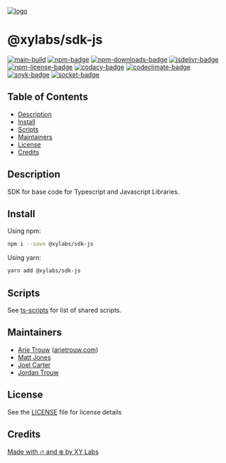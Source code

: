 [![logo][]](https://xylabs.com)

# @xylabs/sdk-js

[![main-build][]][main-build-link]
[![npm-badge][]][npm-link]
[![npm-downloads-badge][]][npm-link]
[![jsdelivr-badge][]][jsdelivr-link]
[![npm-license-badge][]](LICENSE)
[![codacy-badge][]][codacy-link]
[![codeclimate-badge][]][codeclimate-link]
[![snyk-badge][]][snyk-link]
[![socket-badge][]][socket-link]

## Table of Contents

-   [Description](#description)
-   [Install](#install)
-   [Scripts](#scripts)
-   [Maintainers](#maintainers)
-   [License](#license)
-   [Credits](#credits)

## Description

SDK for base code for Typescript and Javascript Libraries.

## Install

Using npm:

```sh
npm i --save @xylabs/sdk-js
```

Using yarn:

```sh
yarn add @xylabs/sdk-js
```

## Scripts

See [ts-scripts](https://github.com/xylabs/ts-scripts/blob/main/README.md)
for list of shared scripts.

## Maintainers

-   [Arie Trouw](https://github.com/arietrouw) ([arietrouw.com](https://arietrouw.com))
-   [Matt Jones](https://github.com/jonesmac)
-   [Joel Carter](https://github.com/JoelBCarter)
-   [Jordan Trouw](https://github.com/jordantrouw)

## License

See the [LICENSE](LICENSE) file for license details

## Credits

[Made with 🔥 and ❄️ by XY Labs](https://xylabs.com)

[logo]: https://cdn.xy.company/img/brand/XYPersistentCompany_Logo_Icon_Colored.svg
[main-build]: https://github.com/xylabs/sdk-js/actions/workflows/build.yml/badge.svg
[main-build-link]: https://github.com/xylabs/sdk-js/actions/workflows/build.yml
[npm-badge]: https://img.shields.io/npm/v/@xylabs/sdk-js.svg
[npm-link]: https://www.npmjs.com/package/@xylabs/sdk-js
[codacy-badge]: https://app.codacy.com/project/badge/Grade/c8e15e14f37741c18cfb47ac7245c698
[codacy-link]: https://www.codacy.com/gh/xylabs/sdk-js/dashboard?utm_source=github.com&utm_medium=referral&utm_content=xylabs/sdk-js&utm_campaign=Badge_Grade
[codeclimate-badge]: https://api.codeclimate.com/v1/badges/c5eb068f806f0b047ea7/maintainability
[codeclimate-link]: https://codeclimate.com/github/xylabs/sdk-js/maintainability
[snyk-badge]: https://snyk.io/test/github/xylabs/sdk-js/badge.svg?targetFile=package.json
[snyk-link]: https://snyk.io/test/github/xylabs/sdk-js?targetFile=package.json

[npm-downloads-badge]: https://img.shields.io/npm/dw/@xylabs/sdk-js
[npm-license-badge]: https://img.shields.io/npm/l/@xylabs/sdk-js

[jsdelivr-badge]: https://data.jsdelivr.com/v1/package/npm/@xylabs/sdk-js/badge
[jsdelivr-link]: https://www.jsdelivr.com/package/npm/@xylabs/sdk-js

[socket-badge]: https://socket.dev/api/badge/npm/package/@xylabs/sdk-js
[socket-link]: https://socket.dev/npm/package/@xylabs/sdk-js